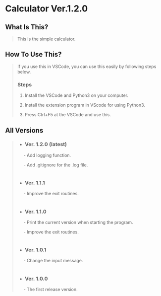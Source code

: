 # Calculator Ver.1.2.0

## What Is This?
> This is the simple calculator.
>
## How To Use This?
> If you use this in VSCode, you can use this easily by following steps below.
> 
> ### Steps
> 1. Install the VSCode and Python3 on your computer.
> 
> 2. Install the extension program in VScode for using Python3.
> 
> 3. Press Ctrl+F5 at the VSCode and use this.

## All Versions
> - ### Ver. 1.2.0 (latest)
>  &nbsp;&nbsp;&nbsp;&nbsp; - Add logging function.
>  
>  &nbsp;&nbsp;&nbsp;&nbsp; - Add .gitignore for the .log file.
> #
> - ### Ver. 1.1.1
>  &nbsp;&nbsp;&nbsp;&nbsp; - Improve the exit routines.
> #
> - ### Ver. 1.1.0
>  &nbsp;&nbsp;&nbsp;&nbsp; - Print the current version when starting the program.
> 
>  &nbsp;&nbsp;&nbsp;&nbsp; - Improve the exit routines.
> #
> - ### Ver. 1.0.1
> &nbsp;&nbsp;&nbsp;&nbsp; - Change the input message.
> #
> - ### Ver. 1.0.0
> &nbsp;&nbsp;&nbsp;&nbsp; - The first release version.
> 
#
